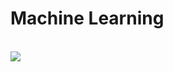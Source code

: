 <h1>Machine Learning</h1>
<br/>
 <img src='https://datascientest.com/wp-content/uploads/2020/11/Machine-learning-def-.png'>

 
